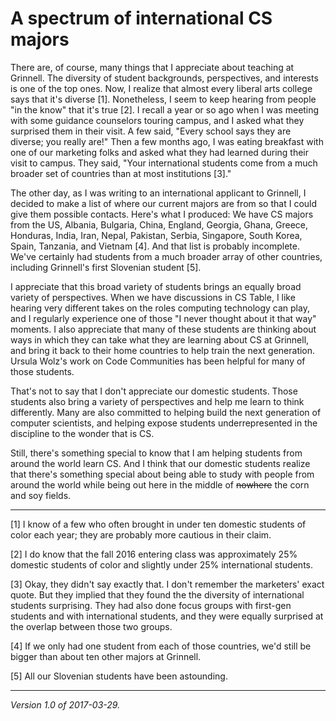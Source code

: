 A spectrum of international CS majors
=====================================

There are, of course, many things that I appreciate about teaching
at Grinnell.  The diversity of student backgrounds, perspectives,
and interests is one of the top ones.  Now, I realize that almost every
liberal arts college says that it's diverse [1].  Nonetheless, I seem
to keep hearing from people "in the know" that it's true [2].  I recall a
year or so ago when I was meeting with some guidance counselors touring
campus, and I asked what they surprised them in their visit.  A few
said, "Every school says they are diverse; you really are!"  Then a few
months ago, I was eating breakfast with one of our marketing folks and
asked what they had learned during their visit to campus.  They said,
"Your international students come from a much broader set of
countries than at most institutions [3]."

The other day, as I was writing to an international applicant to Grinnell,
I decided to make a list of where our current majors are from so that I
could give them possible contacts.  Here's what I produced: We have CS
majors from the US, Albania, Bulgaria, China, England, Georgia, Ghana,
Greece, Honduras, India, Iran, Nepal, Pakistan, Serbia, Singapore, South
Korea, Spain, Tanzania, and Vietnam [4].  And that list is probably
incomplete.  We've certainly had students from a much broader array of
other countries, including Grinnell's first Slovenian student [5].

I appreciate that this broad variety of students brings an equally
broad variety of perspectives.  When we have discussions in CS Table,
I like hearing very different takes on the roles computing technology
can play, and I regularly experience one of those "I never thought about
it that way" moments.  I also appreciate that many of these students
are thinking about ways in which they can take what they are learning
about CS at Grinnell, and bring it back to their home countries to help
train the next generation.  Ursula Wolz's work on Code Communities has
been helpful for many of those students.

That's not to say that I don't appreciate our domestic students.
Those students also bring a variety of perspectives and help me learn
to think differently.  Many are also committed to helping build the
next generation of computer scientists, and helping expose students
underrepresented in the discipline to the wonder that is CS.

Still, there's something special to know that I am helping students from
around the world learn CS.  And I think that our domestic students
realize that there's something special about being able to study
with people from around the world while being out here in the middle of
<strike>nowhere</strike> the corn and soy fields.

---

[1] I know of a few who often brought in under ten domestic students of
color each year; they are probably more cautious in their claim.

[2] I do know that the fall 2016 entering class was approximately 25%
domestic students of color and slightly under 25% international students.

[3] Okay, they didn't say exactly that.  I don't remember the marketers'
exact quote.  But they implied that they found the the diversity
of international students surprising.  They had also done focus groups
with first-gen students and with international students, and they were
equally surprised at the overlap between those two groups.

[4] If we only had one student from each of those countries, we'd still 
be bigger than about ten other majors at Grinnell.

[5] All our Slovenian students have been astounding.

---

*Version 1.0 of 2017-03-29.*
